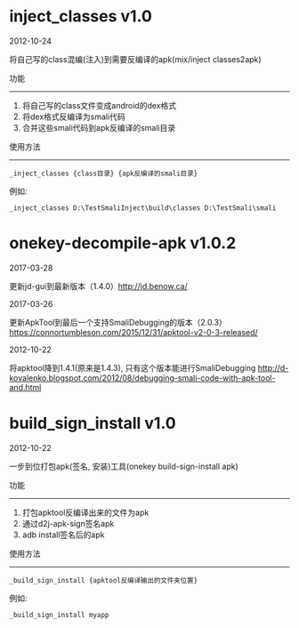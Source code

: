 # inject\_classes v1.0 #
2012-10-24

将自己写的class混编(注入)到需要反编译的apk(mix/inject classes2apk)

功能

---

  1. 将自己写的class文件变成android的dex格式
  1. 将dex格式反编译为smali代码
  1. 合并这些smali代码到apk反编译的smali目录

使用方法

---

`_inject_classes {class目录} {apk反编译的smali目录}`

例如:
```
_inject_classes D:\TestSmaliInject\build\classes D:\TestSmali\smali
```

# onekey-decompile-apk v1.0.2 #
2017-03-28

更新jd-gui到最新版本（1.4.0）http://jd.benow.ca/

2017-03-26

更新ApkTool到最后一个支持SmaliDebugging的版本（2.0.3）https://connortumbleson.com/2015/12/31/apktool-v2-0-3-released/

2012-10-22

将apktool降到1.4.1(原来是1.4.3), 只有这个版本能进行SmaliDebugging http://d-kovalenko.blogspot.com/2012/08/debugging-smali-code-with-apk-tool-and.html

# build\_sign\_install v1.0 #
2012-10-22

一步到位打包apk(签名, 安装)工具(onekey build-sign-install apk)

功能

---

  1. 打包apktool反编译出来的文件为apk
  1. 通过d2j-apk-sign签名apk
  1. adb install签名后的apk

使用方法

---

`_build_sign_install {apktool反编译输出的文件夹位置}`

例如:
```
_build_sign_install myapp
```
